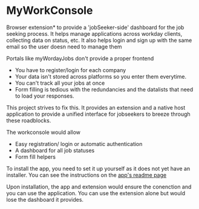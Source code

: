 # MyWorkConsole


Browser extension* to provide a 'jobSeeker-side' dashboard for the job seeking process.
It helps manage applications across workday clients, collecting data on status, etc.
It also helps login and sign up with the same email so the user doesn need to manage them


Portals like myWordayJobs don't provide a proper frontend
- You have to register/login for each company
- Your data isn't stored across platforms so you enter them everytime.
- You can't track all your jobs at once
- Form filling is tedious with the redundancies and the datalists that need to load your responses.

This project strives to fix this. It provides an extension and a native host application to provide a unified interface for jobseekers to breeze through these roadblocks.


The workconsole would allow
- Easy registration/ login or automatic authentication
- A dashboard for all job statuses
- Form fill helpers


To install the app, you need to set it up yourself as it does not yet have an installer.
You can see the instructions on the [app's readme page](./app/README.md)

Upon installation, the app and extension would ensure the conenction and you can use the application. You can use the extension alone but would lose the dashboard it provides.